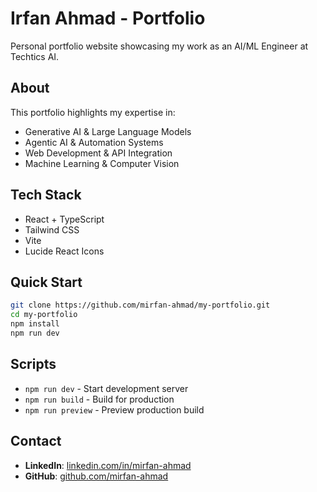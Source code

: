 # Irfan Ahmad - Portfolio

Personal portfolio website showcasing my work as an AI/ML Engineer at Techtics AI.

## About

This portfolio highlights my expertise in:
- Generative AI & Large Language Models
- Agentic AI & Automation Systems
- Web Development & API Integration
- Machine Learning & Computer Vision

## Tech Stack

- React + TypeScript
- Tailwind CSS
- Vite
- Lucide React Icons

## Quick Start

```bash
git clone https://github.com/mirfan-ahmad/my-portfolio.git
cd my-portfolio
npm install
npm run dev
```

## Scripts

- `npm run dev` - Start development server
- `npm run build` - Build for production
- `npm run preview` - Preview production build

## Contact

- **LinkedIn**: [linkedin.com/in/mirfan-ahmad](https://linkedin.com/in/mirfan-ahmad)
- **GitHub**: [github.com/mirfan-ahmad](https://github.com/mirfan-ahmad)
